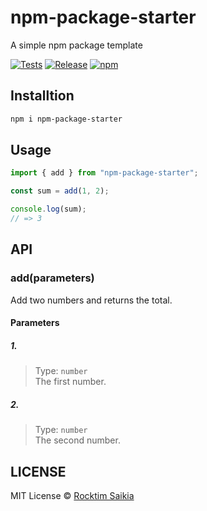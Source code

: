 # npm-package-starter

A simple npm package template

[![Tests](https://github.com/rocktimsaikia/npm-package-starter/actions/workflows/tests.yml/badge.svg)](https://github.com/rocktimsaikia/npm-package-starter/actions/workflows/tests.yml) [![Release](https://github.com/rocktimsaikia/npm-package-starter/actions/workflows/release.yml/badge.svg)](https://github.com/rocktimsaikia/npm-package-starter/actions/workflows/release.yml) [![npm](https://img.shields.io/npm/v/npm-package-starter?color=bright)](https://npmjs.com/package/npm-package-starter)

## Installtion

```sh
npm i npm-package-starter
```

## Usage

```javascript
import { add } from "npm-package-starter";

const sum = add(1, 2);

console.log(sum);
// => 3
```

## API

### add(parameters)

Add two numbers and returns the total.

#### Parameters

##### 1.

> Type: `number` \
> The first number.

##### 2.

> Type: `number` \
> The second number.

## LICENSE

MIT License &copy; [Rocktim Saikia](https://rocktimsaikia.dev)
